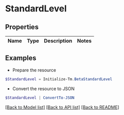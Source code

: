 # StandardLevel
## Properties

Name | Type | Description | Notes
------------ | ------------- | ------------- | -------------

## Examples

- Prepare the resource
```powershell
$StandardLevel = Initialize-Tm.BetaStandardLevel 
```

- Convert the resource to JSON
```powershell
$StandardLevel | ConvertTo-JSON
```

[[Back to Model list]](../README.md#documentation-for-models) [[Back to API list]](../README.md#documentation-for-api-endpoints) [[Back to README]](../README.md)

